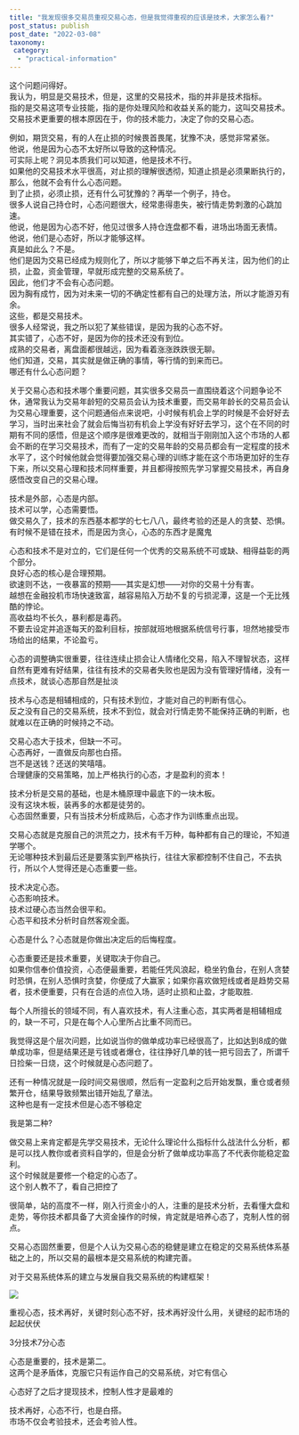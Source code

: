```yaml
---
title: "我发现很多交易员重视交易心态，但是我觉得重视的应该是技术，大家怎么看?"
post_status: publish
post_date: "2022-03-08"
taxonomy:
 category: 
  - "practical-information"
---
```


这个问题问得好。  
我认为，明显是交易技术，但是，这里的交易技术，指的并非是技术指标。  
指的是交易这项专业技能，指的是你处理风险和收益关系的能力，这叫交易技术。  
交易技术更重要的根本原因在于，你的技术能力，决定了你的交易心态。  

例如，期货交易，有的人在止损的时候畏首畏尾，犹豫不决，感觉非常紧张。  
他说，他是因为心态不太好所以导致的这种情况。  
可实际上呢？洞见本质我们可以知道，他是技术不行。  
如果他的交易技术水平很高，对止损的理解很透彻，知道止损是必须果断执行的，那么，他就不会有什么心态问题。  
到了止损，必须止损，还有什么可犹豫的？再举一个例子，持仓。  
很多人说自己持仓时，心态问题很大，经常患得患失，被行情走势刺激的心跳加速。  
他说，他是因为心态不好，他见过很多人持仓连盘都不看，进场出场面无表情。  
他说，他们是心态好，所以才能够这样。  
真是如此么？不是。  
他们是因为交易已经成为规则化了，所以才能够下单之后不再关注，因为他们的止损，止盈，资金管理，早就形成完整的交易系统了。  
因此，他们才不会有心态问题。  
因为胸有成竹，因为对未来一切的不确定性都有自己的处理方法，所以才能游刃有余。  
这些，都是交易技术。  
很多人经常说，我之所以犯了某些错误，是因为我的心态不好。  
其实错了，心态不好，是因为你的技术还没有到位。  
成熟的交易者，离盘面都很越远，因为看着涨涨跌跌很无聊。  
他们知道，交易，其实就是做正确的事情，等行情的到来而已。  
哪还有什么心态问题？

关于交易心态和技术哪个重要问题，其实很多交易员一直围绕着这个问题争论不休，通常我认为交易年龄短的交易员会认为技术重要，而交易年龄长的交易员会认为交易心理重要，这个问题通俗点来说吧，小时候有机会上学的时候是不会好好去学习，当时出来社会了就会后悔当初有机会上学没有好好去学习，这个在不同的时期有不同的感悟，但是这个顺序是很难更改的，就相当于刚刚加入这个市场的人都会不断的在学习交易技术，而有了一定的交易年龄的交易员都会有一定程度的技术水平了，这个时候他就会觉得要加强交易心理的训练才能在这个市场更加好的生存下来，所以交易心理和技术同样重要，并且都得按照先学习掌握交易技术，再自身感悟改变自己的交易心理。  

技术是外部，心态是内部。  
技术可以学，心态需要悟。  
做交易久了，技术的东西基本都学的七七八八，最终考验的还是人的贪婪、恐惧。  
有时候不是错在技术，而是因为贪心，心态的东西才是魔鬼

心态和技术不是对立的，它们是任何一个优秀的交易系统不可或缺、相得益彰的两个部分。  
良好心态的核心是合理预期。  
欲速则不达，一夜暴富的预期——其实是幻想——对你的交易十分有害。  
越想在金融投机市场快速致富，越容易陷入万劫不复的亏损泥潭，这是一个无比残酷的悖论。  
高收益均不长久，暴利都是毒药。  
不要去设定并追逐每天的盈利目标，按部就班地根据系统信号行事，坦然地接受市场给出的结果，不论盈亏。  

心态的调整确实很重要，往往连续止损会让人情绪化交易，陷入不理智状态，这样自然有更难有好结果，往往有技术的交易者失败也是因为没有管理好情绪，没有一点技术，就谈心态那自然是扯淡

技术与心态是相辅相成的，只有技术到位，才能对自己的判断有信心。  
反之没有自己的交易系统，技术不到位，就会对行情走势不能保持正确的判断，也就难以在正确的时候持之不动。  

交易心态大于技术，但缺一不可。  
心态再好，一直做反向那也白搭。  
岂不是送钱？还送的笑嘻嘻。  
合理健康的交易策略，加上严格执行的心态，才是盈利的资本！

技术分析是交易的基础，也是木桶原理中最底下的一块木板。  
没有这块木板，装再多的水都是徒劳的。  
心态固然重要，只有当技术分析成熟后，心态才作为训练重点出现。  

交易心态就是克服自己的洪荒之力，技术有千万种，每种都有自己的理论，不知道学哪个。  
无论哪种技术到最后还是要落实到严格执行，往往大家都控制不住自己，不去执行，所以个人觉得还是心态重要一些。  

技术决定心态。  
心态影响技术。  
技术过硬心态当然会很平和。  
心态平和技术分析时自然客观全面。  

心态是什么？心态就是你做出决定后的后悔程度。  

心态重要还是技术重要，关键取决于你自己。  
如果你信奉价值投资，心态便最重要，若能任凭风浪起，稳坐钓鱼台，在别人贪婪时恐惧，在别人恐惧时贪婪，你便成了大赢家；如果你喜欢做短线或者是趋势交易者，技术便重要，只有在合适的点位入场，适时止损和止盈，才能取胜.

每个人所擅长的领域不同，有人喜欢技术，有人注重心态，其实两者是相辅相成的，缺一不可，只是在每个人心里所占比重不同而已。  

我觉得这是个层次问题，比如说当你的做单成功率已经很高了，比如达到8成的做单成功率，但是结果还是亏钱或者爆仓，往往挣好几单的钱一把亏回去了，所谓千日捡柴一日烧，这个时候就是心态问题了。  

还有一种情况就是一段时间交易很顺，然后有一定盈利之后开始发飘，重仓或者频繁开仓，结果导致频繁出错开始乱了章法。  
这种也是有一定技术但是心态不够稳定

我是第二种?

做交易上来肯定都是先学交易技术，无论什么理论什么指标什么战法什么分析，都是可以找人教你或者资料自学的，但是会分析了做单成功率高了不代表你能稳定盈利。  
这个时候就是要修一个稳定的心态了。  
这个别人教不了，看自己把控了

很简单，站的高度不一样，刚入行资金小的人，注重的是技术分析，去看懂大盘和走势，等你技术都具备了大资金操作的时候，肯定就是培养心态了，克制人性的弱点。  

交易心态固然重要，但是个人认为交易心态的稳健是建立在稳定的交易系统体系基础之上的，所以交易的最根本是交易系统的构建完善。  

对于交易系统体系的建立与发展自我交易系统的构建框架！

![](https://img.dgrhw.net/upload/images/0/huihu/2020/09/09/103739489.jpg)

重视心态，技术再好，关键时刻心态不好，技术再好没什么用，关键经的起市场的起起伏伏

3分技术7分心态

心态是重要的，技术是第二。  
这两个是矛盾体，克服它只有运作自己的交易系统，对它有信心

心态好了之后才提现技术，控制人性才是最难的

技术再好，心态不行，也是白搭。  
市场不仅会考验技术，还会考验人性。
